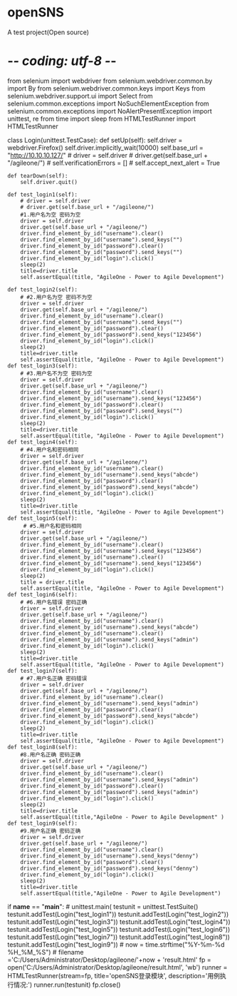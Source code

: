 # openSNS
A test project(Open source)
# -*- coding: utf-8 -*-
from selenium import webdriver
from selenium.webdriver.common.by import By
from selenium.webdriver.common.keys import Keys
from selenium.webdriver.support.ui import Select
from selenium.common.exceptions import NoSuchElementException
from selenium.common.exceptions import NoAlertPresentException
import unittest, re
from time import sleep
from HTMLTestRunner import HTMLTestRunner

class Login(unittest.TestCase):
    def setUp(self):
        self.driver = webdriver.Firefox()
        self.driver.implicitly_wait(10000)
        self.base_url = "http://10.10.10.127/"
        # driver = self.driver
        # driver.get(self.base_url + "/agileone/")
        # self.verificationErrors = []
        # self.accept_next_alert = True

    def tearDown(self):
        self.driver.quit()
    
    def test_login1(self):
        # driver = self.driver
        # driver.get(self.base_url + "/agileone/")
        #1.用户名为空 密码为空
        driver = self.driver
        driver.get(self.base_url + "/agileone/")
        driver.find_element_by_id("username").clear()
        driver.find_element_by_id("username").send_keys("")
        driver.find_element_by_id("password").clear()
        driver.find_element_by_id("password").send_keys("")
        driver.find_element_by_id("login").click()
        sleep(2)
        title=driver.title
        self.assertEqual(title, "AgileOne - Power to Agile Development")

    def test_login2(self):
        # #2.用户名为空 密码不为空
        driver = self.driver
        driver.get(self.base_url + "/agileone/")
        driver.find_element_by_id("username").clear()
        driver.find_element_by_id("username").send_keys("")
        driver.find_element_by_id("password").clear()
        driver.find_element_by_id("password").send_keys("123456")
        driver.find_element_by_id("login").click()
        sleep(2)
        title=driver.title
        self.assertEqual(title, "AgileOne - Power to Agile Development")
    def test_login3(self):
        # #3.用户名不为空 密码为空
        driver = self.driver
        driver.get(self.base_url + "/agileone/")
        driver.find_element_by_id("username").clear()
        driver.find_element_by_id("username").send_keys("123456")
        driver.find_element_by_id("password").clear()
        driver.find_element_by_id("password").send_keys("")
        driver.find_element_by_id("login").click()
        sleep(2)
        title=driver.title
        self.assertEqual(title, "AgileOne - Power to Agile Development")
    def test_login4(self):
        # #4.用户名和密码相同
        driver = self.driver
        driver.get(self.base_url + "/agileone/")
        driver.find_element_by_id("username").clear()
        driver.find_element_by_id("username").send_keys("abcde")
        driver.find_element_by_id("password").clear()
        driver.find_element_by_id("password").send_keys("abcde")
        driver.find_element_by_id("login").click()
        sleep(2)
        title=driver.title
        self.assertEqual(title, "AgileOne - Power to Agile Development")
    def test_login5(self):
         # #5.用户名和密码相同
        driver = self.driver
        driver.get(self.base_url + "/agileone/")
        driver.find_element_by_id("username").clear()
        driver.find_element_by_id("username").send_keys("123456")
        driver.find_element_by_id("username").clear()
        driver.find_element_by_id("username").send_keys("123456")
        driver.find_element_by_id("login").click()
        sleep(2)
        title = driver.title
        self.assertEqual(title, "AgileOne - Power to Agile Development")
    def test_login6(self):
        # #6.用户名错误 密码正确
        driver = self.driver
        driver.get(self.base_url + "/agileone/")
        driver.find_element_by_id("username").clear()
        driver.find_element_by_id("username").send_keys("abcde")
        driver.find_element_by_id("username").clear()
        driver.find_element_by_id("username").send_keys("admin")
        driver.find_element_by_id("login").click()
        sleep(2)
        title=driver.title
        self.assertEqual(title, "AgileOne - Power to Agile Development")
    def test_login7(self):
        # #7.用户名正确 密码错误
        driver = self.driver
        driver.get(self.base_url + "/agileone/")
        driver.find_element_by_id("username").clear()
        driver.find_element_by_id("username").send_keys("admin")
        driver.find_element_by_id("password").clear()
        driver.find_element_by_id("password").send_keys("abcde")
        driver.find_element_by_id("login").click()
        sleep(2)
        title=driver.title
        self.assertEqual(title, "AgileOne - Power to Agile Development")
    def test_login8(self):
        #8.用户名正确 密码正确
        driver = self.driver
        driver.get(self.base_url + "/agileone/")
        driver.find_element_by_id("username").clear()
        driver.find_element_by_id("username").send_keys("admin")
        driver.find_element_by_id("password").clear()
        driver.find_element_by_id("password").send_keys("admin")
        driver.find_element_by_id("login").click()
        sleep(2)
        title=driver.title
        self.assertEqual(title,"AgileOne - Power to Agile Development" )
    def test_login9(self):
        #9.用户名正确 密码正确
        driver = self.driver
        driver.get(self.base_url + "/agileone/")
        driver.find_element_by_id("username").clear()
        driver.find_element_by_id("username").send_keys("denny")
        driver.find_element_by_id("password").clear()
        driver.find_element_by_id("password").send_keys("denny")
        driver.find_element_by_id("login").click()
        sleep(2)
        title=driver.title
        self.assertEqual(title,"AgileOne - Power to Agile Development")
    


if __name__ == "__main__":
    # unittest.main(
    testunit = unittest.TestSuite()
    testunit.addTest(Login("test_login1"))
    testunit.addTest(Login("test_login2"))
    testunit.addTest(Login("test_login3"))
    testunit.addTest(Login("test_login4"))
    testunit.addTest(Login("test_login5"))
    testunit.addTest(Login("test_login6"))
    testunit.addTest(Login("test_login7"))
    testunit.addTest(Login("test_login8"))
    testunit.addTest(Login("test_login9"))
    # now = time.strftime("%Y-%m-%d %H_%M_%S")
    # filename ='C:/Users/Administrator/Desktop/agileone/'+now + 'result.html'
    fp = open('C:/Users/Administrator/Desktop/agileone/result.html', 'wb')
    runner = HTMLTestRunner(stream=fp, title='openSNS登录模块', description='用例执行情况:')
    runner.run(testunit)
    fp.close()

